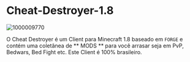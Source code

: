 # Cheat-Destroyer-1.8

![1000009770](https://github.com/user-attachments/assets/9ab4f527-5dbf-4d1c-a3be-1f97ae411db8)


O Cheat Destroyer é um Client para Minecraft 1.8
baseado em ` FORGE ` e contém uma coletânea de 
** MODS ** para você arrasar seja em PvP, Bedwars,
Bed Fight etc. Este Client é 100% brasileiro.
